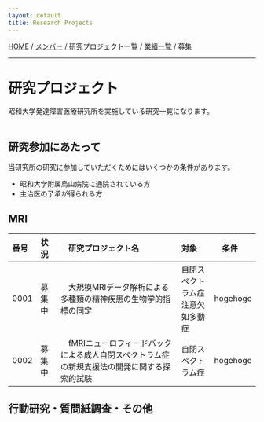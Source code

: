 ```yaml
---
layout: default
title: Research Projects
---
```

[HOME](https://middrshowa.github.io/) / [メンバー](./members.html) / 研究プロジェクト一覧 / [業績一覧](./publications.html) / 募集

---
# 研究プロジェクト
昭和大学発達障害医療研究所を実施している研究一覧になります。<br><br>
## 研究参加にあたって
当研究所の研究に参加していただくためにはいくつかの条件があります。
- 昭和大学附属烏山病院に通院されている方
- 主治医の了承が得られる方

## MRI


|  番号  | 状況  |　研究プロジェクト名  | 対象|　条件 |
| :------------- | :------------- | :------------- | :------------- | :------------- |
|  0001  |  募集中  |　大規模MRIデータ解析による多種類の精神疾患の生物学的指標の同定  | 自閉スペクトラム症<br>注意欠如多動症 | hogehoge |
|  0002  |  募集中  |　fMRIニューロフィードバックによる成人自閉スペクトラム症の新規支援法の開発に関する探索的試験 | 自閉スペクトラム症 | hogehoge |


## 行動研究・質問紙調査・その他
